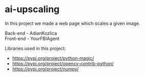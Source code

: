 # ai-upscaling

In this project we made a web page which scales
a given image.

Back-end - AdianKozlica <br />
Front-end - YourFBIAgent

Libraries used in this project:
- https://pypi.org/project/python-magic/
- https://pypi.org/project/opencv-contrib-python/
- https://pypi.org/project/numpy/
